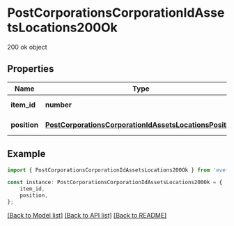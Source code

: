 # PostCorporationsCorporationIdAssetsLocations200Ok

200 ok object

## Properties

Name | Type | Description | Notes
------------ | ------------- | ------------- | -------------
**item_id** | **number** | item_id integer | [default to undefined]
**position** | [**PostCorporationsCorporationIdAssetsLocationsPosition**](PostCorporationsCorporationIdAssetsLocationsPosition.md) |  | [default to undefined]

## Example

```typescript
import { PostCorporationsCorporationIdAssetsLocations200Ok } from 'eve-esi-client-ts';

const instance: PostCorporationsCorporationIdAssetsLocations200Ok = {
    item_id,
    position,
};
```

[[Back to Model list]](../README.md#documentation-for-models) [[Back to API list]](../README.md#documentation-for-api-endpoints) [[Back to README]](../README.md)
